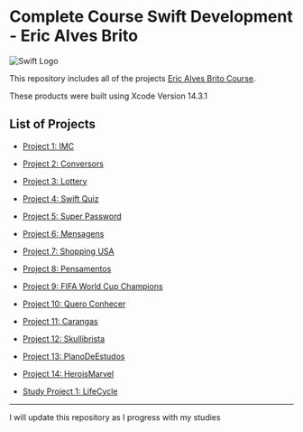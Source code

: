 # Complete Course Swift Development - Eric Alves Brito

![Swift Logo](https://github.com/Luanmarcosdev/eric-swift-course/assets/128191866/33253988-f9a3-4c8f-8763-cc4df5dbc083)

This repository includes all of the projects [Eric Alves Brito Course](https://www.udemy.com/course/curso-completo-de-desenvolvimento-ios11swift4/).

These products were built using Xcode Version 14.3.1

## List of Projects
- [Project 1: IMC](https://github.com/Luanmarcosdev/eric-swift-course/tree/main/IMC)
- [Project 2: Conversors](https://github.com/luanmarcosdev/eric-swift-course/tree/main/Conversors)
- [Project 3: Lottery](https://github.com/luanmarcosdev/eric-swift-course/tree/main/Lottery)
- [Project 4: Swift Quiz](https://github.com/luanmarcosdev/eric-swift-course/tree/main/SwiftQuiz)
- [Project 5: Super Password](https://github.com/luanmarcosdev/eric-swift-course/tree/main/SuperPassword)
- [Project 6: Mensagens](https://github.com/luanmarcosdev/eric-swift-course/tree/main/Mensagens)
- [Project 7: Shopping USA](https://github.com/luanmarcosdev/eric-swift-course/tree/main/ShoppingUSA)
- [Project 8: Pensamentos](https://github.com/luanmarcosdev/eric-swift-course/tree/main/Pensamentos)
- [Project 9: FIFA World Cup Champions](https://github.com/luanmarcosdev/eric-swift-course/tree/main/FIFAWorldCupChampions)
- [Project 10: Quero Conhecer](https://github.com/luanmarcosdev/eric-swift-course/tree/main/QueroConhecer)
- [Project 11: Carangas](https://github.com/luanmarcosdev/eric-swift-course/tree/main/Carangas)
- [Project 12: Skullibrista](https://github.com/luanmarcosdev/eric-swift-course/tree/main/skullibrista)
- [Project 13: PlanoDeEstudos](https://github.com/luanmarcosdev/eric-swift-course/tree/main/PlanoDeEstudos)
- [Project 14: HeroisMarvel](https://github.com/luanmarcosdev/eric-swift-course/tree/main/HeroisMarvel)



  
- [Study Project 1: LifeCycle](https://github.com/luanmarcosdev/eric-swift-course/tree/main/LifeCycle)

  
---
I will update this repository as I progress with my studies

